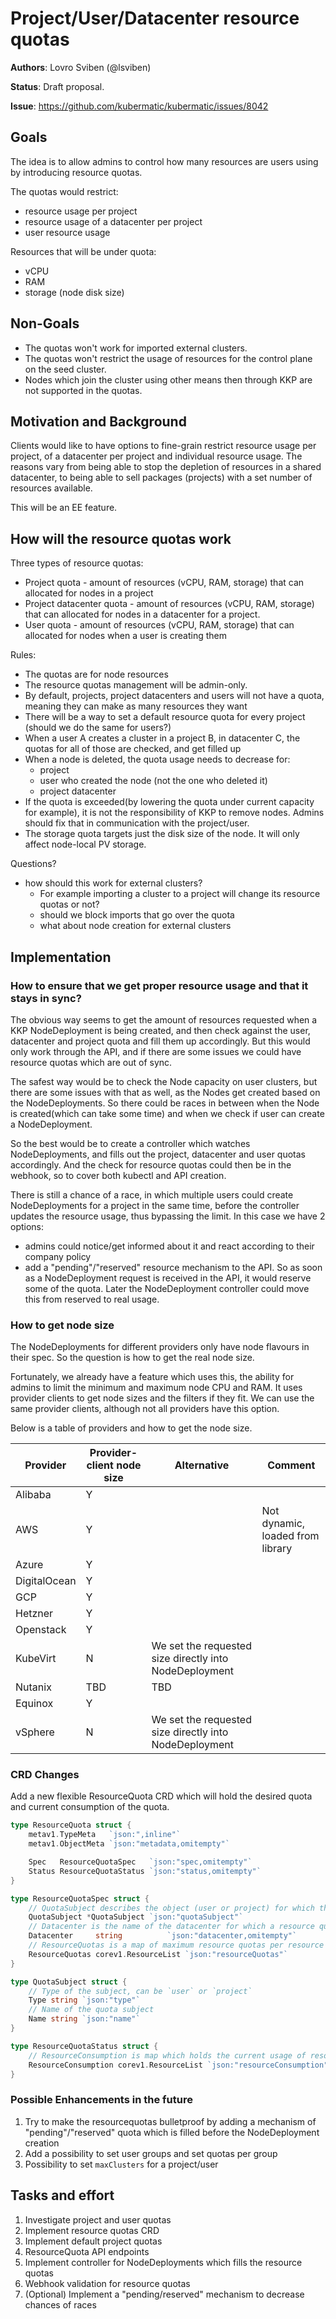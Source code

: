 # Project/User/Datacenter resource quotas

**Authors**: Lovro Sviben (@lsviben)

**Status**: Draft proposal.

**Issue**: https://github.com/kubermatic/kubermatic/issues/8042

## Goals
The idea is to allow admins to control how many resources are users using by introducing resource quotas.

The quotas would restrict:
- resource usage per project
- resource usage of a datacenter per project
- user resource usage

Resources that will be under quota:
- vCPU
- RAM
- storage (node disk size)

## Non-Goals
- The quotas won't work for imported external clusters.
- The quotas won't restrict the usage of resources for the control plane on the seed cluster.
- Nodes which join the cluster using other means then through KKP are not supported in the quotas.

## Motivation and Background

Clients would like to have options to fine-grain restrict resource usage per project, of a datacenter per project and individual resource usage.
The reasons vary from being able to stop the depletion of resources in a shared datacenter, to being able to sell packages (projects) with a set 
number of resources available. 

This will be an EE feature.

## How will the resource quotas work

Three types of resource quotas:
- Project quota - amount of resources (vCPU, RAM, storage) that can allocated for nodes in a project
- Project datacenter quota - amount of resources (vCPU, RAM, storage) that can allocated for nodes in a datacenter for a project. 
- User quota - amount of resources (vCPU, RAM, storage) that can allocated for nodes when a user is creating them


Rules:

- The quotas are for node resources
- The resource quotas management will be admin-only.
- By default, projects, project datacenters and users will not have a quota, meaning they can make as many resources they want
- There will be a way to set a default resource quota for every project (should we do the same for users?)
- When a user A creates a cluster in a project B, in datacenter C, the quotas for all of those are checked, and get filled up
- When a node is deleted, the quota usage needs to decrease for:
  - project
  - user who created the node (not the one who deleted it)
  - project datacenter
- If the quota is exceeded(by lowering the quota under current capacity for example), it is not the responsibility of KKP to remove nodes. Admins should fix that in communication with the project/user.
- The storage quota targets just the disk size of the node. It will only affect node-local PV storage.

Questions?
- how should this work for external clusters?
  - For example importing a cluster to a project will change its resource quotas or not?
  - should we block imports that go over the quota
  - what about node creation for external clusters

## Implementation

### How to ensure that we get proper resource usage and that it stays in sync?

The obvious way seems to get the amount of resources requested when a KKP NodeDeployment is being created, and then check against
the user, datacenter and project quota and fill them up accordingly. But this would only work through the API, and if there are some issues
we could have resource quotas which are out of sync.

The safest way would be to check the Node capacity on user clusters, but there are some issues with that as well, as the Nodes get created
based on the NodeDeployments. So there could be races in between when the Node is created(which can take some time) and when we check if user can create a NodeDeployment.

So the best would be to create a controller which watches NodeDeployments, and fills out the project, datacenter and user quotas accordingly.
And the check for resource quotas could then be in the webhook, so to cover both kubectl and API creation.

There is still a chance of a race, in which multiple users could create NodeDeployments for a project in the same time, before the
controller updates the resource usage, thus bypassing the limit. In this case we have 2 options:
- admins could notice/get informed about it and react according to their company policy
- add a "pending"/"reserved" resource mechanism to the API. So as soon as a NodeDeployment request is received in the API, it would reserve some of the quota. Later the NodeDeployment controller could move this from reserved to real usage.

### How to get node size

The NodeDeployments for different providers only have node flavours in their spec. So the question is how to get the real node size.

Fortunately, we already have a feature which uses this, the ability for admins to limit the minimum and maximum node CPU and RAM. 
It uses provider clients to get node sizes and the filters if they fit. We can use the same provider clients, although not all providers
have this option.

Below is a table of providers and how to get the node size.

| Provider     | Provider-client node size | Alternative                                            | Comment                          |
|--------------|---------------------------|--------------------------------------------------------|----------------------------------|
| Alibaba      | Y                         |                                                        |                                  |
| AWS          | Y                         |                                                        | Not dynamic, loaded from library |
| Azure        | Y                         |                                                        |                                  |
| DigitalOcean | Y                         |                                                        |                                  |
| GCP          | Y                         |                                                        |                                  |
| Hetzner      | Y                         |                                                        |                                  |
| Openstack    | Y                         |                                                        |                                  |
| KubeVirt     | N                         | We set the requested size directly into NodeDeployment |                                  |
| Nutanix      | TBD                       | TBD                                                    |                                  |
| Equinox      | Y                         |                                                        |                                  |
| vSphere      | N                         | We set the requested size directly into NodeDeployment |                                  |

### CRD Changes

Add a new flexible ResourceQuota CRD which will hold the desired quota and current consumption of the quota. 

```go
type ResourceQuota struct {
    metav1.TypeMeta   `json:",inline"`
    metav1.ObjectMeta `json:"metadata,omitempty"`

    Spec   ResourceQuotaSpec   `json:"spec,omitempty"`
    Status ResourceQuotaStatus `json:"status,omitempty"`
}

type ResourceQuotaSpec struct {
	// QuotaSubject describes the object (user or project) for which the quota is applied to.
	QuotaSubject *QuotaSubject `json:"quotaSubject"`
	// Datacenter is the name of the datacenter for which a resource quota should be set.
    Datacenter     string          `json:"datacenter,omitempty"`
	// ResourceQuotas is a map of maximum resource quotas per resource
    ResourceQuotas corev1.ResourceList `json:"resourceQuotas"`
}

type QuotaSubject struct {
    // Type of the subject, can be `user` or `project`
    Type string `json:"type"`
    // Name of the quota subject
    Name string `json:"name"`
}

type ResourceQuotaStatus struct {
	// ResourceConsumption is map which holds the current usage of resources per resource 
    ResourceConsumption corev1.ResourceList `json:"resourceConsumption"`
}
```

### Possible Enhancements in the future

1. Try to make the resourcequotas bulletproof by adding a mechanism of "pending"/"reserved" quota which is filled before the NodeDeployment creation
2. Add a possibility to set user groups and set quotas per group
3. Possibility to set `maxClusters` for a project/user

## Tasks and effort

1. Investigate project and user quotas
2. Implement resource quotas CRD
3. Implement default project quotas 
4. ResourceQuota API endpoints
5. Implement controller for NodeDeployments which fills the resource quotas
6. Webhook validation for resource quotas
7. (Optional) Implement a "pending/reserved" mechanism to decrease chances of races

